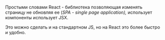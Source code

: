 Простыми словами React - библиотека позволяющая изменять страницу не обновляя ее (*SPA - single page application),* использует компоненты использует JSX. 

Это можно сделать и на стандартном JS, но на React это более быстро и удобно.
